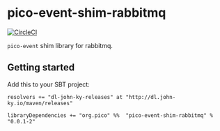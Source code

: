 # pico-event-shim-rabbitmq
[![CircleCI](https://circleci.com/gh/pico-works/pico-event-shim-rabbitmq/tree/develop.svg?style=svg)](https://circleci.com/gh/pico-works/pico-event-shim-rabbitmq/tree/develop)

`pico-event` shim library for rabbitmq.

## Getting started

Add this to your SBT project:

```
resolvers += "dl-john-ky-releases" at "http://dl.john-ky.io/maven/releases"

libraryDependencies += "org.pico" %%  "pico-event-shim-rabbitmq" % "0.0.1-2"
```
